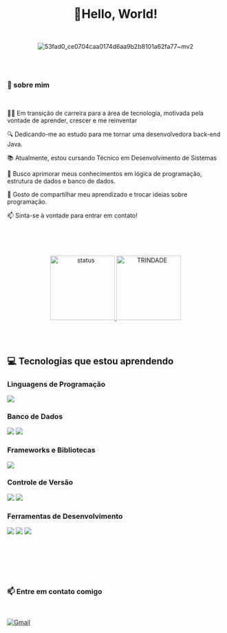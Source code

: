 <div align="center">


#  🖖Hello, World!
<br>

![53fad0_ce0704caa0174d6aa9b2b8101a62fa77~mv2](https://github.com/user-attachments/assets/6ec82c01-91a8-444a-9f61-569ee858c083)

</div>

<br><br>

 ### 💫 sobre mim
 <br>
                                                                                              
👩‍💻 Em transição de carreira para a área de tecnologia, motivada pela vontade de aprender, crescer e me reinventar

🔍 Dedicando-me ao estudo  para me tornar uma desenvolvedora back-end Java.

📚 Atualmente, estou cursando Técnico em Desenvolvimento de Sistemas

🎯 Busco aprimorar meus conhecimentos em lógica de programação, estrutura de dados e banco de dados.

💬 Gosto de compartilhar meu aprendizado e trocar ideias sobre programação.<br>

📫 Sinta-se à vontade para entrar em contato!

<br><br><br>

<div align="center">
  
  <a href="https://github.com/sant1ana">
    <img alt="status" height="150em" src="https://github-readme-stats.vercel.app/api?username=sant1ana&count_private=true&include_all_commits=true&show_icons=true&theme=tokyonight&hide_border=true&show_owner=true"/>
    <img alt="TRINDADE" height="150em" src="https://github-readme-stats.vercel.app/api/top-langs/?username=sant1ana&theme=tokyonight&hide_border=true&&layout=compact"/>
  </a>
</div>


 
  <br><br>  
 ## 💻 Tecnologias que estou aprendendo

### Linguagens de Programação

<p>
  <img src="https://img.shields.io/badge/Java-%23007396.svg?style=for-the-badge&logo=java&logoColor=white" />
</p>

### Banco de Dados

<p>
  <img src="https://img.shields.io/badge/MongoDB-%2347A248.svg?style=for-the-badge&logo=mongodb&logoColor=white" />
  <img src="https://img.shields.io/badge/SQL-%2307405e.svg?style=for-the-badge&logo=sqlite&logoColor=white" />
</p>


### Frameworks e Bibliotecas

<p>
  <img src="https://img.shields.io/badge/Spring-%2361DAFB.svg?style=for-the-badge&logo=spring&logoColor=green" />
  
</p>


  ### Controle de Versão
  
<p>
  <img src="https://img.shields.io/badge/Git-%23F05032.svg?style=for-the-badge&logo=git&logoColor=white" />
  <img src="https://img.shields.io/badge/GitHub-%23121011.svg?style=for-the-badge&logo=github&logoColor=white" />
</p>

 
 ### Ferramentas de Desenvolvimento
 
<p>
  <img src="https://img.shields.io/badge/Eclipse-%2300558D.svg?style=for-the-badge&logo=eclipse&logoColor=white" />
  <img src="https://img.shields.io/badge/IntelliJ_IDEA-%23000000.svg?style=for-the-badge&logo=intellijidea&logoColor=white" />
  <img src="https://img.shields.io/badge/NetBeans-%23000000.svg?style=for-the-badge&logo=apache-netbeans&logoColor=white" />
</p>

  <div align="center">  
  </div>
  <br> <br>


<br> <br>

<div>
 
 ### 📫 Entre em contato comigo 
  <br> 
  
  <div>
   
 [![Gmail](https://img.shields.io/badge/Gmail-D14836?style=for-the-badge&logo=gmail&logoColor=white)](mailto:vanessasantossantana832@gmail.com)

</div>


